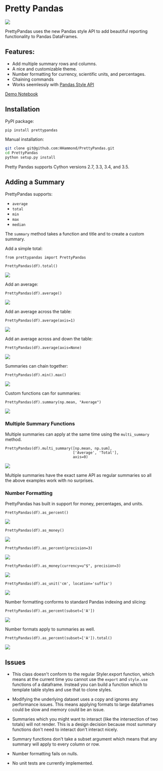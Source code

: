 # Pretty Pandas

![](https://travis-ci.org/HHammond/PrettyPandas.svg?branch=master)

PrettyPandas uses the new Pandas style API to add beautiful reporting
functionality to Pandas DataFrames.

## Features:

* Add multiple summary rows and columns.
* A nice and customizable theme.
* Number formatting for currency, scientific units, and percentages.
* Chaining commands
* Works seemlessly with [Pandas Style API](http://pandas.pydata.org/pandas-docs/stable/style.html)

[Demo Notebook](http://nbviewer.jupyter.org/github/HHammond/PrettyPandas/blob/master/docs/PrettyPandas%20Demo.ipynb)

## Installation

PyPI package:

```sh
pip install prettypandas
```


Manual installation:

```sh
git clone git@github.com:HHammond/PrettyPandas.git
cd PrettyPandas
python setup.py install
```

Pretty Pandas supports Cython versions 2.7, 3.3, 3.4, and 3.5.

## Adding a Summary

PrettyPandas supports:

* `average`
* `total`
* `min`
* `max`
* `median`

The `summary` method takes a function and title and to create a custom summary.

Add a simple total:

```
from prettypandas import PrettyPandas

PrettyPandas(df).total()
```

![](docs/screenshots/2.png)

Add an average:

```
PrettyPandas(df).average()
```

![](docs/screenshots/3.png)

Add an average across the table:

```
PrettyPandas(df).average(axis=1)
```

![](docs/screenshots/4.png)

Add an average across and down the table:

```
PrettyPandas(df).average(axis=None)
```

![](docs/screenshots/5.png)

Summaries can chain together:

```
PrettyPandas(df).min().max()
```

![](docs/screenshots/6.png)

Custom functions can for summaries:

```
PrettyPandas(df).summary(np.mean, "Average")
```

![](docs/screenshots/7.png)

### Multiple Summary Functions

Multiple summaries can apply at the same time using the `multi_summary`
method.

```
PrettyPandas(df).multi_summary([np.mean, np.sum],
                               ['Average', 'Total'],
                               axis=0)
```

![](docs/screenshots/8.png)


Multiple summaries have the exact same API as regular summaries so all the above
examples work with no surprises.

### Number Formatting

PrettyPandas has built in support for money, percentages, and units.

```
PrettyPandas(df).as_percent()
```

![](docs/screenshots/9.png)


```
PrettyPandas(df).as_money()
```

![](docs/screenshots/10.png)


```
PrettyPandas(df).as_percent(precision=3)
```

![](docs/screenshots/11.png)


```
PrettyPandas(df).as_money(currency=u"$", precision=3)
```

![](docs/screenshots/12.png)


```
PrettyPandas(df).as_unit('cm', location='suffix')
```

![](docs/screenshots/13.png)


Number formatting conforms to standard Pandas indexing and slicing:

```
PrettyPandas(df).as_percent(subset=['A'])
```

![](docs/screenshots/14.png)


Number formats apply to summaries as well.

```
PrettyPandas(df).as_percent(subset=['A']).total()
```

![](docs/screenshots/15.png)

## Issues

* This class doesn't conform to the regular Styler.export function, which
means at the current time you cannot use the `export` and `style.use`
functions of a dataframe. Instead you can build a function which to
template table styles and use that to clone styles.

* Modifying the underlying dataset uses a copy and ignores any performance
issues. This means applying formats to large dataframes could be slow and
memory could be an issue.

* Summaries which you might want to interact (like the intersection of two
totals) will not render. This is a design decision because most summary
functions don't need to interact don't interact nicely.

* Summary functions don't take a subset argument which means that any
summary will apply to every column or row.

* Number formatting fails on nulls.

* No unit tests are currently implemented.
